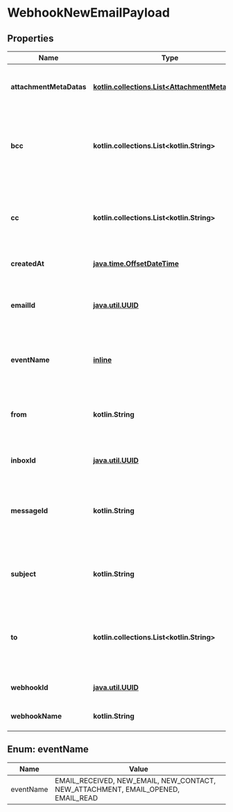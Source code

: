 
# WebhookNewEmailPayload

## Properties
Name | Type | Description | Notes
------------ | ------------- | ------------- | -------------
**attachmentMetaDatas** | [**kotlin.collections.List&lt;AttachmentMetaData&gt;**](AttachmentMetaData) | List of attachment meta data objects if attachments present |  [optional]
**bcc** | **kotlin.collections.List&lt;kotlin.String&gt;** | List of &#x60;BCC&#x60; recipients email addresses that the email was addressed to. See recipients object for names. |  [optional]
**cc** | **kotlin.collections.List&lt;kotlin.String&gt;** | List of &#x60;CC&#x60; recipients email addresses that the email was addressed to. See recipients object for names. |  [optional]
**createdAt** | [**java.time.OffsetDateTime**](java.time.OffsetDateTime) | Date time of event creation |  [optional]
**emailId** | [**java.util.UUID**](java.util.UUID) | ID of the email that was received. Use this ID for fetching the email with the &#x60;EmailController&#x60;. |  [optional]
**eventName** | [**inline**](#EventNameEnum) | Name of the event type webhook is being triggered for. |  [optional]
**from** | **kotlin.String** | Who the email was sent from. An email address - see fromName for the sender name. |  [optional]
**inboxId** | [**java.util.UUID**](java.util.UUID) | Id of the inbox that received an email |  [optional]
**messageId** | **kotlin.String** | Idempotent message ID. Store this ID locally or in a database to prevent message duplication. |  [optional]
**subject** | **kotlin.String** | The subject line of the email message as specified by SMTP subject header |  [optional]
**to** | **kotlin.collections.List&lt;kotlin.String&gt;** | List of &#x60;To&#x60; recipient email addresses that the email was addressed to. See recipients object for names. |  [optional]
**webhookId** | [**java.util.UUID**](java.util.UUID) | ID of webhook entity being triggered |  [optional]
**webhookName** | **kotlin.String** | Name of the webhook being triggered |  [optional]


<a name="EventNameEnum"></a>
## Enum: eventName
Name | Value
---- | -----
eventName | EMAIL_RECEIVED, NEW_EMAIL, NEW_CONTACT, NEW_ATTACHMENT, EMAIL_OPENED, EMAIL_READ



